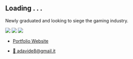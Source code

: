 ## Loading . . .
Newly graduated and looking to siege the gaming industry.

![](https://img.shields.io/badge/Languages-C%23-informational?style=flat&logo=c%20sharp&logoColor=white&color=111111) 
![](https://img.shields.io/badge/Engine-Unity-informational?style=flat&logo=unity&logoColor=white&color=222222) 
![](https://img.shields.io/badge/Editor-VisualStudio-informational?style=flat&logo=visual%20studio&logoColor=white&color=333333)

- [Portfolio Website](https://maydave.github.io)

- [📧 adavide8@gmail.it](mailto:adavide8@gmail.com) 

<!--
ideas & new stuff:

https://github.com/rzashakeri/beautify-github-profile?tab=readme-ov-file#-the-first-step--set-up-the-github-repository
https://zzetao.github.io/awesome-github-profile/
https://github.com/lowlighter/metrics
https://github.com/thmsgbrt/thmsgbrt/blob/master/README.md

- 🔭 I’m currently working on ...
- 🌱 I’m currently learning ...
- 👯 I’m looking to collaborate on ...
- 🤔 I’m looking for help with ...
- 💬 Ask me about ...
- 📫 How to reach me: ...
- 😄 Pronouns: ...
- ⚡ Fun fact: ...
-->
